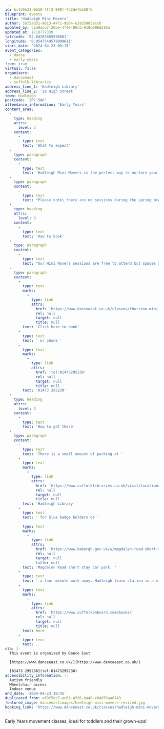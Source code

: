 ```yaml
---
id: bc139b33-0b58-4ff2-898f-7d2de7bb68f6
blueprint: events
title: 'Hadleigh Mini Movers'
author: 5b72ad31-9613-4471-9564-e28d5005ecc0
updated_by: c2a9acd7-26be-4f49-89cb-918d0960210a
updated_at: 1710777339
latitude: '52.04263865596861'
longitude: '0.9547349579000611'
start_date: '2024-04-23 09:15'
event_categories:
  - dance
  - early-years
free: true
virtual: false
organisers:
  - danceeast
  - suffolk-libraries
address_line_1: 'Hadleigh Library'
address_line_2: '29 High Street'
town: Hadleigh
postcode: 'IP7 5AG'
attendance_information: 'Early Years'
content_area:
  -
    type: heading
    attrs:
      level: 3
    content:
      -
        type: text
        text: 'What to expect'
  -
    type: paragraph
    content:
      -
        type: text
        text: 'Hadleigh Mini Movers is the perfect way to nurture your little ones natural love of movement in a structured yet relaxed environment. Themes, music, props and games are used to develop balance, coordination and imagination, and grown-ups are encouraged to join in the fun too!'
  -
    type: paragraph
    content:
      -
        type: text
        text: "Please note\_there are no sessions during the spring break (Tuesday 16 and 23 April)."
  -
    type: heading
    attrs:
      level: 3
    content:
      -
        type: text
        text: 'How to book'
  -
    type: paragraph
    content:
      -
        type: text
        text: "Our Mini Movers sessions are free to attend but spaces are limited so booking is essential.\_Only those who have booked in advance will be able to participate in the session."
  -
    type: paragraph
    content:
      -
        type: text
        marks:
          -
            type: link
            attrs:
              href: 'https://www.danceeast.co.uk/classes/thurston-mini-movers-3/'
              rel: null
              target: null
              title: null
        text: 'Click here to book'
      -
        type: text
        text: ' or phone '
      -
        type: text
        marks:
          -
            type: link
            attrs:
              href: 'tel:01473295230'
              rel: null
              target: null
              title: null
        text: '01473 295230'
  -
    type: heading
    attrs:
      level: 3
    content:
      -
        type: text
        text: 'How to get there'
  -
    type: paragraph
    content:
      -
        type: text
        text: 'There is a small amount of parking at '
      -
        type: text
        marks:
          -
            type: link
            attrs:
              href: 'https://www.suffolklibraries.co.uk/visit/locations-and-times/hadleigh-library'
              rel: null
              target: null
              title: null
        text: 'Hadleigh Library'
      -
        type: text
        text: ' for blue badge holders or '
      -
        type: text
        marks:
          -
            type: link
            attrs:
              href: 'https://www.babergh.gov.uk/w/magdalen-road-short-stay-car-park'
              rel: null
              target: null
              title: null
        text: 'Magdalen Road short stay car park  '
      -
        type: text
        text: ' a four minute walk away. Hadleigh train station is a six minute walk away. Hadleigh bus station is a four minute walk away, see the latest bus timetables '
      -
        type: text
        marks:
          -
            type: link
            attrs:
              href: 'https://www.suffolkonboard.com/buses/'
              rel: null
              target: null
              title: null
        text: here
      -
        type: text
        text: .
cta: |-
  This event is organised by Dance East

  [https://www.danceeast.co.uk/](https://www.danceeast.co.uk/)

  [01473 295230](tel:01473295230)
accessibility_information: |-
  Autism friendly
  Wheelchair access
  Indoor venue
end_date: '2024-04-23 10:45'
duplicated_from: e60f5dc7-ac61-4f96-ba40-c64d79aa6743
featured_image: danceeastimages/hadleigh-mini-movers-resized.jpg
booking_link: 'https://www.danceeast.co.uk/classes/hadleigh-mini-movers-3/'
---
```

Early Years movement classes, ideal for toddlers and their grown-ups!